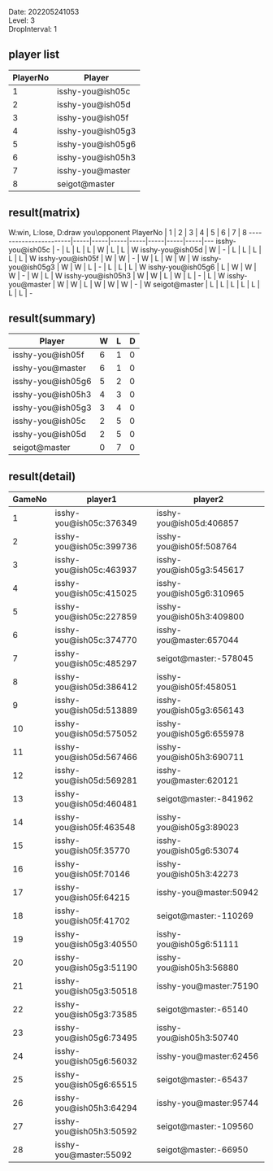 Date: 202205241053  
Level: 3  
DropInterval: 1  
## player list
PlayerNo  |  Player
----------|-------------------
1         |  isshy-you@ish05c
2         |  isshy-you@ish05d
3         |  isshy-you@ish05f
4         |  isshy-you@ish05g3
5         |  isshy-you@ish05g6
6         |  isshy-you@ish05h3
7         |  isshy-you@master
8         |  seigot@master
## result(matrix)
W:win, L:lose, D:draw
you\opponent PlayerNo  |  1  |  2  |  3  |  4  |  5  |  6  |  7  |  8
-----------------------|-----|-----|-----|-----|-----|-----|-----|---
isshy-you@ish05c       |  -  |  L  |  L  |  L  |  W  |  L  |  L  |  W
isshy-you@ish05d       |  W  |  -  |  L  |  L  |  L  |  L  |  L  |  W
isshy-you@ish05f       |  W  |  W  |  -  |  W  |  L  |  W  |  W  |  W
isshy-you@ish05g3      |  W  |  W  |  L  |  -  |  L  |  L  |  L  |  W
isshy-you@ish05g6      |  L  |  W  |  W  |  W  |  -  |  W  |  L  |  W
isshy-you@ish05h3      |  W  |  W  |  L  |  W  |  L  |  -  |  L  |  W
isshy-you@master       |  W  |  W  |  L  |  W  |  W  |  W  |  -  |  W
seigot@master          |  L  |  L  |  L  |  L  |  L  |  L  |  L  |  -
## result(summary)
Player             |  W  |  L  |  D
-------------------|-----|-----|---
isshy-you@ish05f   |  6  |  1  |  0
isshy-you@master   |  6  |  1  |  0
isshy-you@ish05g6  |  5  |  2  |  0
isshy-you@ish05h3  |  4  |  3  |  0
isshy-you@ish05g3  |  3  |  4  |  0
isshy-you@ish05c   |  2  |  5  |  0
isshy-you@ish05d   |  2  |  5  |  0
seigot@master      |  0  |  7  |  0
## result(detail)
GameNo  |  player1                  |  player2
--------|---------------------------|--------------------------
1       |  isshy-you@ish05c:376349  |  isshy-you@ish05d:406857
2       |  isshy-you@ish05c:399736  |  isshy-you@ish05f:508764
3       |  isshy-you@ish05c:463937  |  isshy-you@ish05g3:545617
4       |  isshy-you@ish05c:415025  |  isshy-you@ish05g6:310965
5       |  isshy-you@ish05c:227859  |  isshy-you@ish05h3:409800
6       |  isshy-you@ish05c:374770  |  isshy-you@master:657044
7       |  isshy-you@ish05c:485297  |  seigot@master:-578045
8       |  isshy-you@ish05d:386412  |  isshy-you@ish05f:458051
9       |  isshy-you@ish05d:513889  |  isshy-you@ish05g3:656143
10      |  isshy-you@ish05d:575052  |  isshy-you@ish05g6:655978
11      |  isshy-you@ish05d:567466  |  isshy-you@ish05h3:690711
12      |  isshy-you@ish05d:569281  |  isshy-you@master:620121
13      |  isshy-you@ish05d:460481  |  seigot@master:-841962
14      |  isshy-you@ish05f:463548  |  isshy-you@ish05g3:89023
15      |  isshy-you@ish05f:35770   |  isshy-you@ish05g6:53074
16      |  isshy-you@ish05f:70146   |  isshy-you@ish05h3:42273
17      |  isshy-you@ish05f:64215   |  isshy-you@master:50942
18      |  isshy-you@ish05f:41702   |  seigot@master:-110269
19      |  isshy-you@ish05g3:40550  |  isshy-you@ish05g6:51111
20      |  isshy-you@ish05g3:51190  |  isshy-you@ish05h3:56880
21      |  isshy-you@ish05g3:50518  |  isshy-you@master:75190
22      |  isshy-you@ish05g3:73585  |  seigot@master:-65140
23      |  isshy-you@ish05g6:73495  |  isshy-you@ish05h3:50740
24      |  isshy-you@ish05g6:56032  |  isshy-you@master:62456
25      |  isshy-you@ish05g6:65515  |  seigot@master:-65437
26      |  isshy-you@ish05h3:64294  |  isshy-you@master:95744
27      |  isshy-you@ish05h3:50592  |  seigot@master:-109560
28      |  isshy-you@master:55092   |  seigot@master:-66950
